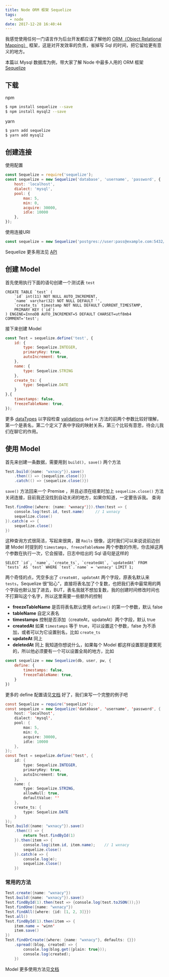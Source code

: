 ```yaml
---
title: Node ORM 框架 Sequelize
tags:
  - node
date: 2017-12-28 16:40:44
---
```



我感觉使用任何一门语言作为后台开发都应该了解他的 [ORM（Object Relational Mapping）](https://zh.wikipedia.org/wiki/%E5%AF%B9%E8%B1%A1%E5%85%B3%E7%B3%BB%E6%98%A0%E5%B0%84) 框架，这是对开发效率的负责，省掉写 Sql 的时间，把它留给更有意义的地方。
<!-- more --><!-- toc -->
本篇以 Mysql 数据库为例，带大家了解 Node 中最多人用的 ORM 框架 [Sequelize](http://docs.sequelizejs.com/)
## 下载
npm
```bash
$ npm install sequelize --save
$ npm install mysql2 --save
```
yarn
```bash
$ yarn add sequelize
$ yarn add mysql2
```

## 创建连接
使用配置
```javascript
const Sequelize = require('sequelize');
const sequelize = new Sequelize('database', 'username', 'password', {
    host: 'localhost',
    dialect: 'mysql',
    pool: {
        max: 5,
        min: 0,
        acquire: 30000,
        idle: 10000
    },
});
```
使用连接URI
```javascript
const sequelize = new Sequelize('postgres://user:pass@example.com:5432/dbname');
```
Sequelize 更多用法见 [API](http://docs.sequelizejs.com/class/lib/sequelize.js~Sequelize.html)

## 创建 Model
首先使用执行下面的语句创建一个测试表 `test`
```mysql
CREATE TABLE `test` (
    `id` int(11) NOT NULL AUTO_INCREMENT,
    `name` varchar(32) NOT NULL DEFAULT '',
    `create_ts` timestamp NOT NULL DEFAULT CURRENT_TIMESTAMP,
    PRIMARY KEY (`id`)
) ENGINE=InnoDB AUTO_INCREMENT=5 DEFAULT CHARSET=utf8mb4 COMMENT='test';
```
接下来创建 Model
```javascript
const Test = sequelize.define('test', {
    id: {
        type: Sequelize.INTEGER,
        primaryKey: true,
        autoIncrement: true,
    },
    name: {
        type: Sequelize.STRING
    },
    create_ts: {
        type: Sequelize.DATE
    }
},{
    timestamps: false,
    freezeTableName: true,
});
```
更多 [dataTypes](http://docs.sequelizejs.com/manual/tutorial/models-definition.html#data-types) 以字段检查 [validations](http://docs.sequelizejs.com/manual/tutorial/models-definition.html#validations)
`define` 方法的前两个参数比较好理解，第一个是表名，第二个定义了表中字段的映射关系，第三个比较有意思，待会儿我们在聊它的作用。

## 使用 Model
首先来创建一条数据，需要用到 `build(), save()` 两个方法
```java
Test.build({name: "wxnacy"}).save()
    .then(() => {sequelize.close()})
    .catch(() => {sequelize.close()})
```
`save()` 方法回来一个 Premise ，并且必须在结束时加上 `sequelize.close()` 方法关闭连接，目前我还没找到自动关闭的地方，如果你知道，一定要告诉我。
查询
```java
Test.findOne({where: {name: 'wxnacy'}}).then(test => {
    console.log(test.id, test.name)     // 1 wxnacy
    sequelize.close()
}).catch(e => {
    sequelize.close()
})
```
这种查询方式很简洁，写起来很爽，跟 `Rails` 很像，这时我们可以来说说前边创建 Model 时提到的 `timestamps, freezeTableName` 两个参数的作用，你去掉这两个参数在执行一次，它会报错，日志中给出的 Sql 语句是这样的
```mysql
SELECT `id`, `name`, `create_ts`, `createdAt`, `updatedAt` FROM `tests` AS `test` WHERE `test`.`name` = 'wxnacy' LIMIT 1;
```
两个奇怪的点，凭空多出了 `createAt, updateAt` 两个字段，原表名默认来 `tests`，Sequelize 很“贴心”，直接将表名加了个复数，也把我们表中最常用的两个字段也默认加了进去，BUT，表名我就不想加复数，我的创建时间修改时间也不打算叫这个名字，所以这里需要一些额外的控制
- **freezeTableName** 是否将表名默认使用 `define()` 的第一个参数，默认 false
- **tableName** 自定义表名
- **timestamps** 控制是否添加（createAt，updateAt）两个字段，默认 true
- **createdAt** 如果 `timestamps` 等于 true，可以设置这个参数，false 为不添加，或者可以为它设置别名，比如 `create_ts`
- **updateAt** 同上
- **deletedAt** 同上
我知道你想说什么，如果每个 Model 都这样设置那是要累死的，所以他必须要有一个可以设置全局的地方，比如
```javascript
const sequelize = new Sequelize(db, user, pw, {
    define: {
        timestamps: false,
        freezeTableName: true,
    }
})
```
更多的 define 配置请见[文档](http://docs.sequelizejs.com/manual/tutorial/models-definition.html#configuration)
好了，我们来写一个完整的例子吧
```java
const Sequelize = require('sequelize');
const sequelize = new Sequelize('database', 'username', 'password', {
    host: 'localhost',
    dialect: 'mysql',
    pool: {
        max: 5,
        min: 0,
        acquire: 30000,
        idle: 10000
    },
});
const Test = sequelize.define('test', {
    id: {
        type: Sequelize.INTEGER,
        primaryKey: true,
        autoIncrement: true,
    },
    name: {
        type: Sequelize.STRING,
        allowNull: true,
        defaultValue: ''
    },
    create_ts: {
        type: Sequelize.DATE
    }
});
Test.build({name: "wxnacy"}).save()
    .then(() => {
        return Test.findById(1)
    }).then(item => {
        console.log(item.id, item.name);    // 1 wxnacy
        sequelize.close()
    }).catch(e => {
        console.log(e);
        sequelize.close()
    })
```
### 常用的方法
```java
Test.create({name: "wxnacy"})
Test.build({name: "wxnacy"}).save()
Test.findById(1).then(test => {console.log(test.toJSON());})
Test.findOne({name: "wxnacy"})
Test.findAll({where: {id: [1, 2, 3]}})
Test.all()
Test.findById(1).then(item => {
    item.name = 'winn'
    item.save()
})
Test.findOrCreate({where: {name: "wxnacy"}, defaults: {}})
    .spread((blog, created) => {
        console.log(blog.get({plain: true}));
        console.log(created);
    })
```
Model 更多使用方法见[文档](http://docs.sequelizejs.com/manual/tutorial/models-usage.html)
